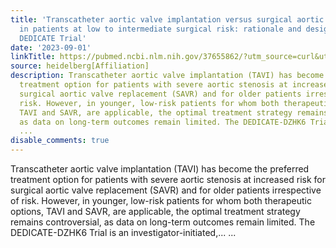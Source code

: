 ```yaml
---
title: 'Transcatheter aortic valve implantation versus surgical aortic valve replacement
  in patients at low to intermediate surgical risk: rationale and design of the randomised
  DEDICATE Trial'
date: '2023-09-01'
linkTitle: https://pubmed.ncbi.nlm.nih.gov/37655862/?utm_source=curl&utm_medium=rss&utm_campaign=pubmed-2&utm_content=1FakS-2QOkCT8HsMOQP1bCRQ4YzyumYOmxmF0moLsQ3dFB1E9V&fc=20220326224207&ff=20230902181534&v=2.17.9.post6+86293ac
source: heidelberg[Affiliation]
description: Transcatheter aortic valve implantation (TAVI) has become the preferred
  treatment option for patients with severe aortic stenosis at increased risk for
  surgical aortic valve replacement (SAVR) and for older patients irrespective of
  risk. However, in younger, low-risk patients for whom both therapeutic options,
  TAVI and SAVR, are applicable, the optimal treatment strategy remains controversial,
  as data on long-term outcomes remain limited. The DEDICATE-DZHK6 Trial is an investigator-initiated,...
  ...
disable_comments: true
---
```

Transcatheter aortic valve implantation (TAVI) has become the preferred treatment option for patients with severe aortic stenosis at increased risk for surgical aortic valve replacement (SAVR) and for older patients irrespective of risk. However, in younger, low-risk patients for whom both therapeutic options, TAVI and SAVR, are applicable, the optimal treatment strategy remains controversial, as data on long-term outcomes remain limited. The DEDICATE-DZHK6 Trial is an investigator-initiated,... ...